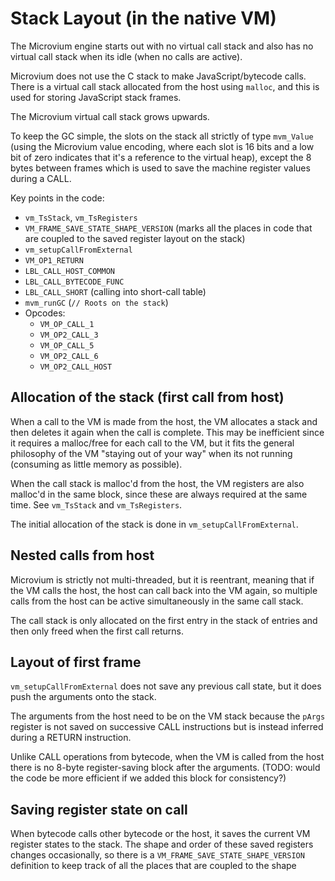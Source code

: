 # Stack Layout (in the native VM)

The Microvium engine starts out with no virtual call stack and also has no virtual call stack when its idle (when no calls are active).

Microvium does not use the C stack to make JavaScript/bytecode calls. There is a virtual call stack allocated from the host using `malloc`, and this is used for storing JavaScript stack frames.

The Microvium virtual call stack grows upwards.

To keep the GC simple, the slots on the stack all strictly of type `mvm_Value` (using the Microvium value encoding, where each slot is 16 bits and a low bit of zero indicates that it's a reference to the virtual heap), except the 8 bytes between frames which is used to save the machine register values during a CALL.

Key points in the code:

  - `vm_TsStack`, `vm_TsRegisters`
  - `VM_FRAME_SAVE_STATE_SHAPE_VERSION` (marks all the places in code that are coupled to the saved register layout on the stack)
  - `vm_setupCallFromExternal`
  - `VM_OP1_RETURN`
  - `LBL_CALL_HOST_COMMON`
  - `LBL_CALL_BYTECODE_FUNC`
  - `LBL_CALL_SHORT` (calling into short-call table)
  - `mvm_runGC` (`// Roots on the stack`)
  - Opcodes:
    - `VM_OP_CALL_1`
    - `VM_OP2_CALL_3`
    - `VM_OP_CALL_5`
    - `VM_OP2_CALL_6`
    - `VM_OP2_CALL_HOST`

## Allocation of the stack (first call from host)

When a call to the VM is made from the host, the VM allocates a stack and then deletes it again when the call is complete. This may be inefficient since it requires a malloc/free for each call to the VM, but it fits the general philosophy of the VM "staying out of your way" when its not running (consuming as little memory as possible).

When the call stack is malloc'd from the host, the VM registers are also malloc'd in the same block, since these are always required at the same time. See `vm_TsStack` and `vm_TsRegisters`.

The initial allocation of the stack is done in `vm_setupCallFromExternal`.

## Nested calls from host

Microvium is strictly not multi-threaded, but it is reentrant, meaning that if the VM calls the host, the host can call back into the VM again, so multiple calls from the host can be active simultaneously in the same call stack.

The call stack is only allocated on the first entry in the stack of entries and then only freed when the first call returns.

## Layout of first frame

`vm_setupCallFromExternal` does not save any previous call state, but it does push the arguments onto the stack.

The arguments from the host need to be on the VM stack because the `pArgs` register is not saved on successive CALL instructions but is instead inferred during a RETURN instruction.

Unlike CALL operations from bytecode, when the VM is called from the host there is no 8-byte register-saving block after the arguments. (TODO: would the code be more efficient if we added this block for consistency?)

## Saving register state on call

When bytecode calls other bytecode or the host, it saves the current VM register states to the stack. The shape and order of these saved registers changes occasionally, so there is a `VM_FRAME_SAVE_STATE_SHAPE_VERSION` definition to keep track of all the places that are coupled to the shape